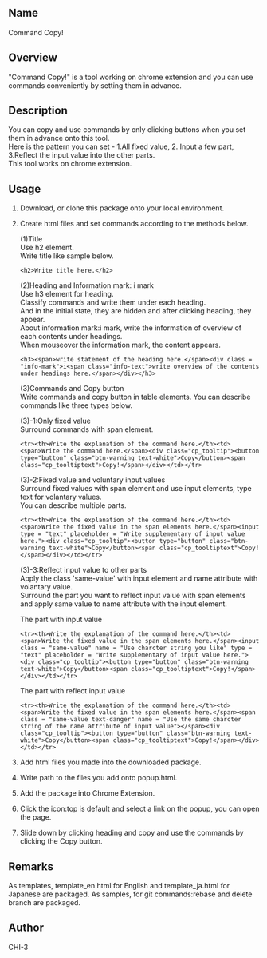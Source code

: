 ## Name
Command Copy!

## Overview
"Command Copy!" is a tool working on chrome extension and you can use commands conveniently by setting them in advance.

## Description
You can copy and use commands by only clicking buttons when you set them in advance onto this tool.<br>
Here is the pattern you can set - 1.All fixed value,  2. Input a few part, 3.Reflect the input value into the other parts.<br>
This tool works on chrome extension.

## Usage
1. Download, or clone this package onto your local environment.

2. Create html files and set commands according to the methods below.

    (1)Title<br>
    Use h2 element.<br>
    Write title like sample below.<br>
    ```
    <h2>Write title here.</h2>
    ```

    (2)Heading and Information mark: i mark<br>
    Use h3 element for heading.<br>
    Classify commands and write them under each heading.<br>
    And in the initial state, they are hidden and after clicking heading, they appear.<br>
    About information mark:i mark, write the information of overview of each contents under headings.<br>
    When mouseover the information mark, the content appears.
    ```
    <h3><span>write statement of the heading here.</span><div class = "info-mark">i<span class="info-text">write overview of the contents under headings here.</span></div></h3>
    ```  

    (3)Commands and Copy button<br>
    Write commands and copy button in table elements.
    You can describe commands like three types below.<br>

    (3)-1:Only fixed value<br>
    Surround commands with span element.
    ```
    <tr><th>Write the explanation of the command here.</th><td><span>Write the command here.</span><div class="cp_tooltip"><button type="button" class="btn-warning text-white">Copy</button><span class="cp_tooltiptext">Copy!</span></div></td></tr>
    ```
    (3)-2:Fixed value and voluntary input values<br>
    Surround fixed values with span element and use input elements, type text for volantary values.<br>
    You can describe multiple parts.
    ```
    <tr><th>Write the explanation of the command here.</th><td><span>Write the fixed value in the span elements here.</span><input type = "text" placeholder = "Write supplementary of input value here."><div class="cp_tooltip"><button type="button" class="btn-warning text-white">Copy</button><span class="cp_tooltiptext">Copy!</span></div></td></tr>
    ```
    (3)-3:Reflect input value to other parts<br>
    Apply the class 'same-value' with input element and name attribute with volantary value.<br>
    Surround the part you want to reflect input value with span elements and apply same value to name attribute with the input element.<br>

    The part with input value
    ```
    <tr><th>Write the explanation of the command here.</th><td><span>Write the fixed value in the span elements here.</span><input class = "same-value" name = "Use charcter string you like" type = "text" placeholder = "Write supplementary of input value here."><div class="cp_tooltip"><button type="button" class="btn-warning text-white">Copy</button><span class="cp_tooltiptext">Copy!</span></div></td></tr>
    ```
    The part with reflect input value
    ```
    <tr><th>Write the explanation of the command here.</th><td><span>Write the fixed value in the span elements here.</span><span class = "same-value text-danger" name = "Use the same charcter string of the name attribute of input value"></span><div class="cp_tooltip"><button type="button" class="btn-warning text-white">Copy</button><span class="cp_tooltiptext">Copy!</span></div></td></tr>
    ```


3. Add html files you made into the downloaded package.

4. Write path to the files you add onto popup.html.

5. Add the package into Chrome Extension.

6. Click the icon:top is default and select a link on the popup, you can open the page.

7. Slide down by clicking heading and copy and use the commands by clicking the Copy button.

## Remarks
As templates, template_en.html for English and template_ja.html for Japanese are packaged.
As samples, for git commands:rebase and delete branch are packaged.

## Author
CHI-3
